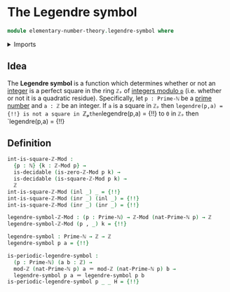 # The Legendre symbol

```agda
module elementary-number-theory.legendre-symbol where
```

<details><summary>Imports</summary>

```agda
open import elementary-number-theory.integers
open import elementary-number-theory.modular-arithmetic
open import elementary-number-theory.natural-numbers
open import elementary-number-theory.prime-numbers
open import elementary-number-theory.squares-modular-arithmetic

open import foundation.action-on-identifications-functions
open import foundation.coproduct-types
open import foundation.decidable-types
open import foundation.dependent-pair-types
open import foundation.identity-types
```

</details>

## Idea

The **Legendre symbol** is a function which determines whether or not an
[integer](elementary-number-theory.integers.md) is a perfect square in the ring
`ℤₚ` of [integers modulo `p`](elementary-number-theory.modular-arithmetic.md)
(i.e. whether or not it is a quadratic residue). Specifically, let `p : Prime-ℕ`
be a [prime number](elementary-number-theory.prime-numbers.md) and `a : ℤ` be an
integer. If `a` is a square in `ℤₚ` then `legendre(p,a) = {!!}
is not a square in `ℤₚ` then `legendre(p,a) = {!!}
to `0` in `ℤₚ` then `legendre(p,a) = {!!}

## Definition

```agda
int-is-square-ℤ-Mod :
  {p : ℕ} {k : ℤ-Mod p} →
  is-decidable (is-zero-ℤ-Mod p k) →
  is-decidable (is-square-ℤ-Mod p k) →
  ℤ
int-is-square-ℤ-Mod (inl _) _ = {!!}
int-is-square-ℤ-Mod (inr _) (inl _) = {!!}
int-is-square-ℤ-Mod (inr _) (inr _) = {!!}

legendre-symbol-ℤ-Mod : (p : Prime-ℕ) → ℤ-Mod (nat-Prime-ℕ p) → ℤ
legendre-symbol-ℤ-Mod (p , _) k = {!!}

legendre-symbol : Prime-ℕ → ℤ → ℤ
legendre-symbol p a = {!!}

is-periodic-legendre-symbol :
  (p : Prime-ℕ) (a b : ℤ) →
  mod-ℤ (nat-Prime-ℕ p) a ＝ mod-ℤ (nat-Prime-ℕ p) b →
  legendre-symbol p a ＝ legendre-symbol p b
is-periodic-legendre-symbol p _ _ H = {!!}
```

